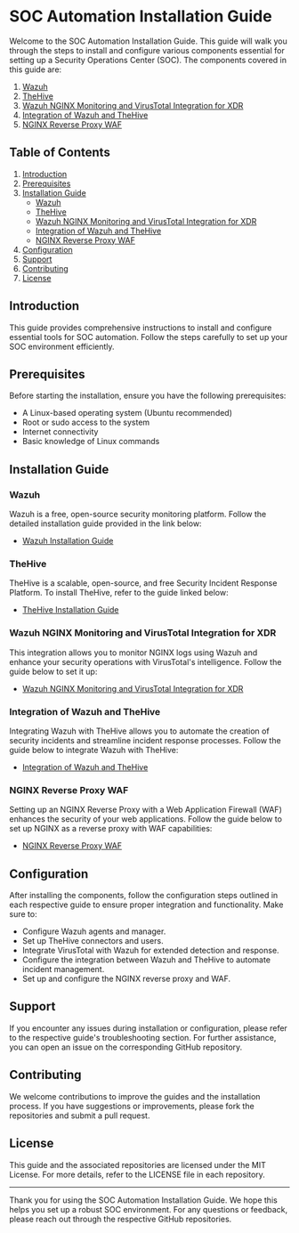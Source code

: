 # SOC Automation Installation Guide

Welcome to the SOC Automation Installation Guide. This guide will walk you through the steps to install and configure various components essential for setting up a Security Operations Center (SOC). The components covered in this guide are:

1. [Wazuh](https://github.com/PrimeMurcia/Wazuh-Installation-Guide)
2. [TheHive](https://github.com/PrimeMurcia/TheHive-Installation)
3. [Wazuh NGINX Monitoring and VirusTotal Integration for XDR](https://github.com/PrimeMurcia/Wazuh-nginx-monitoring-and-Virus-total)
4. [Integration of Wazuh and TheHive](https://github.com/PrimeMurcia/Wazuh-SIEM-The-Hive-Integration/tree/main)
5. [NGINX Reverse Proxy WAF](https://github.com/PrimeMurcia/nginx-reverse-proxy-WAF/edit/main/README.md)

## Table of Contents

1. [Introduction](#introduction)
2. [Prerequisites](#prerequisites)
3. [Installation Guide](#installation-guide)
   - [Wazuh](#wazuh)
   - [TheHive](#thehive)
   - [Wazuh NGINX Monitoring and VirusTotal Integration for XDR](#wazuh-nginx-monitoring-and-virustotal-integration-for-xdr)
   - [Integration of Wazuh and TheHive](#integration-of-wazuh-and-thehive)
   - [NGINX Reverse Proxy WAF](#nginx-reverse-proxy-waf)
4. [Configuration](#configuration)
5. [Support](#support)
6. [Contributing](#contributing)
7. [License](#license)

## Introduction

This guide provides comprehensive instructions to install and configure essential tools for SOC automation. Follow the steps carefully to set up your SOC environment efficiently.

## Prerequisites

Before starting the installation, ensure you have the following prerequisites:

- A Linux-based operating system (Ubuntu recommended)
- Root or sudo access to the system
- Internet connectivity
- Basic knowledge of Linux commands

## Installation Guide

### Wazuh

Wazuh is a free, open-source security monitoring platform. Follow the detailed installation guide provided in the link below:

- [Wazuh Installation Guide](https://github.com/PrimeMurcia/Wazuh-Installation-Guide)

### TheHive

TheHive is a scalable, open-source, and free Security Incident Response Platform. To install TheHive, refer to the guide linked below:

- [TheHive Installation Guide](https://github.com/PrimeMurcia/TheHive-Installation)

### Wazuh NGINX Monitoring and VirusTotal Integration for XDR

This integration allows you to monitor NGINX logs using Wazuh and enhance your security operations with VirusTotal's intelligence. Follow the guide below to set it up:

- [Wazuh NGINX Monitoring and VirusTotal Integration for XDR](https://github.com/PrimeMurcia/Wazuh-nginx-monitoring-and-Virus-total)

### Integration of Wazuh and TheHive

Integrating Wazuh with TheHive allows you to automate the creation of security incidents and streamline incident response processes. Follow the guide below to integrate Wazuh with TheHive:

- [Integration of Wazuh and TheHive](https://github.com/PrimeMurcia/Wazuh-SIEM-The-Hive-Integration/tree/main)

### NGINX Reverse Proxy WAF

Setting up an NGINX Reverse Proxy with a Web Application Firewall (WAF) enhances the security of your web applications. Follow the guide below to set up NGINX as a reverse proxy with WAF capabilities:

- [NGINX Reverse Proxy WAF](https://github.com/PrimeMurcia/nginx-reverse-proxy-WAF/edit/main/README.md)

## Configuration

After installing the components, follow the configuration steps outlined in each respective guide to ensure proper integration and functionality. Make sure to:

- Configure Wazuh agents and manager.
- Set up TheHive connectors and users.
- Integrate VirusTotal with Wazuh for extended detection and response.
- Configure the integration between Wazuh and TheHive to automate incident management.
- Set up and configure the NGINX reverse proxy and WAF.

## Support

If you encounter any issues during installation or configuration, please refer to the respective guide's troubleshooting section. For further assistance, you can open an issue on the corresponding GitHub repository.

## Contributing

We welcome contributions to improve the guides and the installation process. If you have suggestions or improvements, please fork the repositories and submit a pull request.

## License

This guide and the associated repositories are licensed under the MIT License. For more details, refer to the LICENSE file in each repository.

---

Thank you for using the SOC Automation Installation Guide. We hope this helps you set up a robust SOC environment. For any questions or feedback, please reach out through the respective GitHub repositories.
